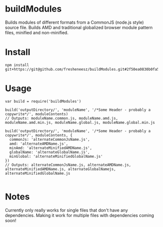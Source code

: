 buildModules
============

Builds modules of different formats from a CommonJS (node.js style) source file. Builds AMD and traditional globalized browser module pattern files, minified and non-minified.

Install
=======

```
npm install git+https://git@github.com/fresheneesz/buildModules.git#2f50ea0830b0fa580c087b4bfa947de2e7b7d7c3
```


Usage
=====

```
var build = require('buildModules')

build('outputDirectory/', 'moduleName', '/*Some Header - probably a copywrite*/', moduleContents)
// Outputs: moduleName.common.js, moduleName.amd.js, moduleName.amd.min.js, moduleName.global.js, moduleName.global.min.js

build('outputDirectory/', 'moduleName', '/*Some Header - probably a copywrite*/', moduleContents, {
  commonJs: 'alternateCommonJsName.js',
  amd: 'alternateAMDName.js',
  minAmd: 'alternateMinifiedAMDName.js',
  globalName: 'alternateGlobalName.js',
  minGlobal: 'alternateMinifiedGlobalName.js'
})
// Outputs: alternateCommonJsName.js, alternateAMDName.js, alternateMinifiedAMDName.js, alternateGlobalNamejs, alternateMinifiedGlobalName.js


```

Notes
=====

Currently only really works for single files that don't have any dependencies. Making it work for multiple files with dependencies coming soon!
